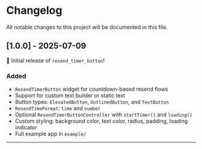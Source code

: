 # Changelog

All notable changes to this project will be documented in this file.

## [1.0.0] - 2025-07-09

🎉 Initial release of `resend_timer_button`!

### Added
- `ResendTimerButton` widget for countdown-based resend flows
- Support for custom text builder or static text
- Button types: `ElevatedButton`, `OutlinedButton`, and `TextButton`
- `ResendTimeFormat`: `time` and `number`
- Optional `ResendTimerButtonController` with `startTimer()` and `loading()`
- Custom styling: background color, text color, radius, padding, loading indicator
- Full example app in `example/`

---